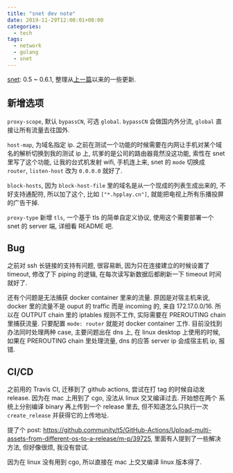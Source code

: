 ```yaml
---
title: "snet dev note"
date: 2019-11-29T12:00:01+08:00
categories:
  - tech
tags:
  - network
  - golang
  - snet
---
```



[snet](https://github.com/monsterxx03/snet): 0.5 ~ 0.6.1, 整理从[上一篇](/2019/06/20/snet-dev-note-support-macos/)以来的一些更新.

## 新增选项

`proxy-scope`, 默认 `bypassCN`, 可选 `global`. `bypassCN` 会做国内外分流, `global` 直接让所有流量去往国外.


`host-map`, 为域名指定 ip. 之前在测试一个功能的时候需要在内网让手机对某个域名的解析切换到我的测试 ip 上, 坑爹的是公司的路由器竟然没这功能, 索性在 snet 里写了这个功能, 让我的台式机发射 wifi, 手机连上来, snet 的 `mode` 切换成 `router`, `listen-host` 改为 `0.0.0.0` 就好了.


`block-hosts`, 因为 `block-host-file` 里的域名是从一个现成的列表生成出来的, 不好支持通配符, 所以加了这个, 比如 `["*.hpplay.cn"]`, 就能把电视上所有乐播投屏的广告干掉.


`proxy-type` 新增 `tls`, 一个基于 tls 的简单自定义协议, 使用这个需要部署一个 snet 的 server 端, 详细看 README 吧.


## Bug

之前对 ssh 长链接的支持有问题, 很容易断, 因为只在连接建立的时候设置了 timeout, 修改了下 piping 的逻辑, 在每次读写新数据后都刷新一下 timeout 时间就好了.

还有个问题是无法捕获 docker container 里来的流量. 原因是对宿主机来说, docker 里的流量不是 ouput 的 traffic 而是 incoming 的, 来自 172.17.0.0/16. 所以在 OUTPUT chain 里的 iptables 规则不工作, 实际需要在 PREROUTING chain 里捕获流量.
只要配置 `mode: router` 就能对 docker container 工作. 目前没找到办法同时处理两种 case, 主要问题出在 dns 上, 在 linux desktop 上使用的时候, 如果在 PREROUTING chain 里处理流量, dns 的应答 server ip 会成宿主机 ip, 报错.

## CI/CD

之前用的 Travis CI, 迁移到了 github actions, 尝试在打 tag 的时候自动发 release. 因为在 mac 上用到了 cgo, 没法从 linux 交叉编译过去. 开始想在两个
系统上分别编译 binary 再上传到一个 release 里去, 但不知道怎么只执行一次 `create_release` 并获得它的上传地址.


提了个 post: https://github.community/t5/GitHub-Actions/Upload-multi-assets-from-different-os-to-a-release/m-p/39725, 里面有人提到了一些解决方法, 但好像很烦, 我没有尝试.

因为在 linux 没有用到 cgo, 所以直接在 mac 上交叉编译 linux 版本得了.
